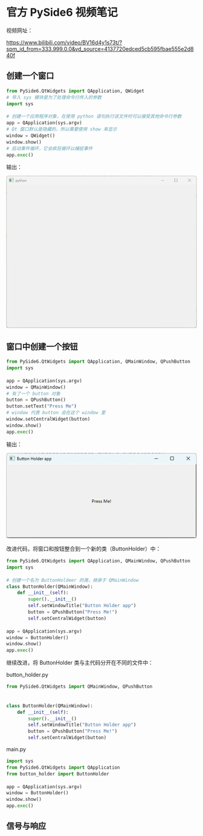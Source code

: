 # 官方 PySide6 视频笔记

视频网址：

https://www.bilibili.com/video/BV16d4y1s73t/?spm_id_from=333.999.0.0&vd_source=4137720edced5cb595fbae555e2d840f

## 创建一个窗口

```python
from PySide6.QtWidgets import QApplication, QWidget
# 导入 sys 模块是为了处理命令行传入的参数
import sys

# 创建一个应用程序对象，在使用 python 语句执行该文件时可以接受其他命令行参数
app = QApplication(sys.argv)
# Qt 窗口默认是隐藏的，所以需要使用 show 来显示
window = QWidget()
window.show()
# 启动事件循环，它会疯狂循环以捕捉事件
app.exec()
```

输出：

![](图片\PySide6\创建一个空白窗口.png)

## 窗口中创建一个按钮

```python
from PySide6.QtWidgets import QApplication, QMainWindow, QPushButton
import sys

app = QApplication(sys.argv)
window = QMainWindow()
# 有了一个 button 对象
button = QPushButton()
button.setText("Press Me")
# window 代表 button 会在这个 window 里
window.setCentralWidget(button)
window.show()
app.exec()
```

输出：

![](图片\PySide6\ButtonHolder.png)

改进代码，将窗口和按钮整合到一个新的类（ButtonHolder）中：

```python
from PySide6.QtWidgets import QApplication, QMainWindow, QPushButton
import sys

# 创建一个名为 ButtonHoldeer 的类，继承于 QMainWindow
class ButtonHolder(QMainWindow):
    def __init__(self):
        super().__init__()
        self.setWindowTitle("Button Holder app")
        button = QPushButton("Press Me!")
        self.setCentralWidget(button)

app = QApplication(sys.argv)
window = ButtonHolder()
window.show()
app.exec()
```

继续改进，将 ButtonHolder 类与主代码分开在不同的文件中：

button_holder.py

```python
from PySide6.QtWidgets import QMainWindow, QPushButton


class ButtonHolder(QMainWindow):
    def __init__(self):
        super().__init__()
        self.setWindowTitle("Button Holder app")
        button = QPushButton("Press Me!")
        self.setCentralWidget(button)
```

main.py

```python
import sys
from PySide6.QtWidgets import QApplication
from button_holder import ButtonHolder

app = QApplication(sys.argv)
window = ButtonHolder()
window.show()
app.exec()
```

## 信号与响应

